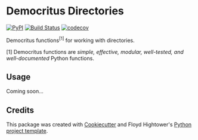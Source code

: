 # Democritus Directories

[![PyPI](https://img.shields.io/pypi/v/democritus-directories.svg)](https://pypi.python.org/pypi/democritus-directories)
[![Build Status](https://travis-ci.com/democritus-project/democritus-directories.svg?branch=master)](https://travis-ci.com/democritus-project/democritus-directories)
[![codecov](https://codecov.io/gh/democritus-project/democritus-directories/branch/master/graph/badge.svg?token=V0WOIXRGMM)](https://codecov.io/gh/democritus-project/democritus-directories)

Democritus functions<sup>[1]</sup> for working with directories.

[1] Democritus functions are <i>simple, effective, modular, well-tested, and well-documented</i> Python functions.

## Usage

Coming soon...

## Credits

This package was created with [Cookiecutter](https://github.com/audreyr/cookiecutter) and Floyd Hightower's [Python project template](https://github.com/fhightower-templates/python-project-template).
